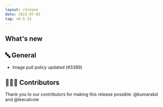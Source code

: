 ```yaml
---
layout: release
date: 2021-07-05
tag: v0.5.31
---
```


## What's new
## 🔤 General
- Image pull policy updated (#3389)

## 👨🏽‍💻 Contributors
Thank you to our contributors for making this release possible:
@kumarabd and @leecalcote